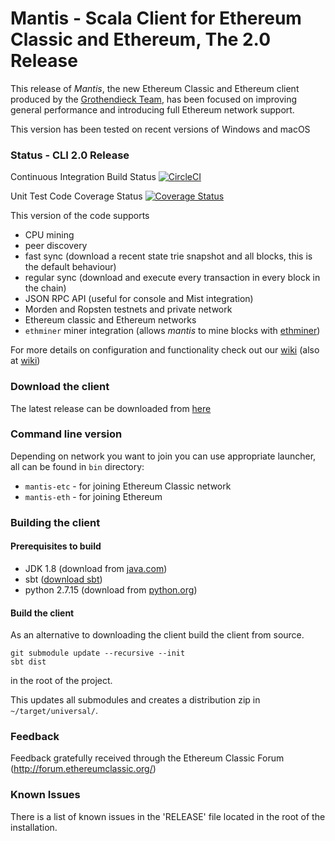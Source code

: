 # Mantis - Scala Client for Ethereum Classic and Ethereum, The 2.0 Release

This release of *Mantis*, the new Ethereum Classic and Ethereum client produced by the [Grothendieck Team](https://iohk.io/projects/ethereum-classic/),
has been focused on improving general performance and introducing full Ethereum network support.

This version has been tested on recent versions of Windows and macOS

### Status - CLI 2.0 Release

Continuous Integration Build Status [![CircleCI](https://circleci.com/gh/input-output-hk/mantis/tree/phase%2Frelease2_0.svg?style=svg)](https://circleci.com/gh/input-output-hk/mantis/tree/phase%2Frelease2_0)

Unit Test Code Coverage Status [![Coverage Status](https://coveralls.io/repos/github/input-output-hk/mantis/badge.svg?branch=phase%2Frelease2_0)](https://coveralls.io/github/input-output-hk/mantis?branch=phase%2Frelease2_0)

This version of the code supports

  - CPU mining
  - peer discovery
  - fast sync (download a recent state trie snapshot and all blocks, this is the default behaviour)
  - regular sync (download and execute every transaction in every block in the chain)
  - JSON RPC API (useful for console and Mist integration)
  - Morden and Ropsten testnets and private network
  - Ethereum classic and Ethereum networks
  - `ethminer` miner integration (allows *mantis* to mine blocks with [ethminer](https://github.com/Genoil/cpp-ethereum))

For more details on configuration and functionality check out our [wiki](http://mantis.readthedocs.io) (also at [wiki](https://github.com/input-output-hk/mantis/wiki))

### Download the client

The latest release can be downloaded from [here](https://github.com/input-output-hk/mantis/releases)

### Command line version

Depending on network you want to join you can use appropriate launcher, all can be found in `bin` directory:
  - `mantis-etc` - for joining Ethereum Classic network
  - `mantis-eth` - for joining Ethereum

### Building the client

#### Prerequisites to build

- JDK 1.8 (download from [java.com](http://www.java.com))
- sbt ([download sbt](http://www.scala-sbt.org/download.html))
- python 2.7.15 (download from [python.org](https://www.python.org/downloads/))

#### Build the client

As an alternative to downloading the client build the client from source.


```
git submodule update --recursive --init
sbt dist
```

in the root of the project.

This updates all submodules and creates a distribution zip in `~/target/universal/`.

### Feedback

Feedback gratefully received through the Ethereum Classic Forum (http://forum.ethereumclassic.org/)

### Known Issues

There is a list of known issues in the 'RELEASE' file located in the root of the installation.

